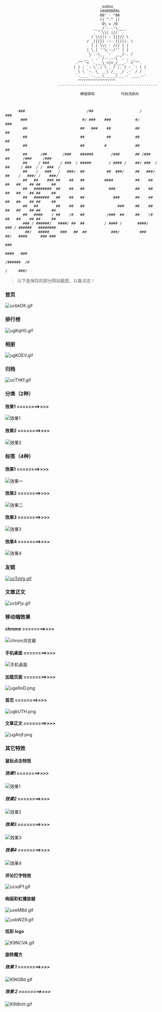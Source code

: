 
                                               _ooOoo_ 
                                               o8888888o 
                                               88" · "88 
                                               (| ^.^ |) 
                                                O\ = /O 
                                            ____/`---'\____ 
                                            . ' \\| |// `. 
                                           / \\||| : |||// \ 
                                         / _||||| -:- |||||- \ 
                                           | | \\\ - /// | | 
                                         | \_| ''\---/'' | | 
                                          \ .-\__ `-` ___/-. / 
                                       ___`. .' /--.--\ `. . __ 
                                    ."" '< `.___\_<|>_/___.' >'"". 
                                   | | : `- \`.;`\ _ /`;.`/ - `: | | 
                                     \ \ `-. \_ __\ /__ _/ .-` / / 
                                    `.____`-.___\_____/___.-`____.-' 
                                     ⌒⌒⌒⌒⌒⌒⌒⌒⌒⌒⌒⌒⌒⌒⌒⌒⌒ 
                            ............................................. 

                                      佛祖保佑            代码无BUG  



          ###                            /##                     /      ###
           ###                         #/ ###    ###           #/        ###
            ##                        ##   ###    ##           ##         ##
            ##                        ##          ##           ##         ##
            ##                        ##         #             ##         ##
            ##      /##       /###    ######        /###       ## /###    ##      /###     /###
            ##     / ###     / ###  / #####        / #### /    ##/ ###  / ##     / ###  / /  ###  /
            ##    /   ###   /   ###/  ##          ##  ###/     ##   ###/  ##    /   ###/ /    ###/
            ##   ##    ### ##    ##   ##         ####          ##    ##   ##   ##    ## ##     ##
            ##   ########  ##    ##   ##           ###         ##    ##   ##   ##    ## ##     ##
            ##   #######   ##    ##   ##             ###       ##    ##   ##   ##    ## ##     ##
            ##   ##        ##    ##   ##               ###     ##    ##   ##   ##    ## ##     ##
            ##   ####    / ##    /#   ##          /###  ##     ##    /#   ##   ##    ## ##     ##
            ### / ######/   ####/ ##  ##         / #### /       ####/     ### / ######   ########
             ##/   #####     ###   ##  ##           ###/         ###       ##/   ####      ### ###
                                                                                                 ###
                                                                                           ####   ###
                                                                                         /######  /#
                                                                                        /     ###/



> 以下是保存的部分网站截图，以备浏览！

### 首页

![ucbkDK.gif](https://s2.ax1x.com/2019/10/06/ucbkDK.gif)

### 排行榜

![ugKqH0.gif](https://s2.ax1x.com/2019/10/06/ugKqH0.gif)

### 相册

![ugKOEV.gif](https://s2.ax1x.com/2019/10/06/ugKOEV.gif)

### 归档

![ucThKf.gif](https://s2.ax1x.com/2019/10/06/ucThKf.gif)

### 分类（2种）

#### 效果1 ========>>>>

![效果1](https://s2.ax1x.com/2019/10/06/ucT4r8.gif)

#### 效果2 ========>>>>

![效果2](https://s2.ax1x.com/2019/10/06/ucXkzd.gif)

### 标签（4种）

#### 效果1 ========>>>>

![效果一](https://s2.ax1x.com/2019/09/23/uPQwTA.gif)

#### 效果2 ========>>>>

![效果二](https://s2.ax1x.com/2019/09/23/uPtOFe.png)

#### 效果3 ========>>>>

![效果3](https://s2.ax1x.com/2019/09/24/uABKAA.gif)

#### 效果4 ========>>>>

![效果4](https://s2.ax1x.com/2019/10/06/ucbFu6.gif)

### 友链

[![ucToVg.gif](https://s2.ax1x.com/2019/10/06/ucToVg.gif)](https://imgchr.com/i/ucToVg)

### 文章正文

![ucbPjx.gif](https://s2.ax1x.com/2019/10/06/ucbPjx.gif)

### 移动端效果

#### chrome ========>>>>

![chrom浏览器](https://s2.ax1x.com/2019/09/30/utxFSg.png)

#### 手机桌面 ========>>>>

![手机桌面](https://s2.ax1x.com/2019/09/30/utxKYT.png)

#### 加载页面 ========>>>>

![uge6oD.png](https://s2.ax1x.com/2019/10/06/uge6oD.png)

#### 首页 ========>>>>

![ugkUTH.png](https://s2.ax1x.com/2019/10/06/ugkUTH.png)

#### 文章正文 ========>>>>

![ugAnjf.png](https://s2.ax1x.com/2019/10/06/ugAnjf.png)

### 其它特效

#### 鼠标点击特效

##### 效果1 ========>>>>

![效果1](https://s2.ax1x.com/2019/10/06/ucvVVP.gif)

##### 效果2 ========>>>>

![效果2](https://s2.ax1x.com/2019/10/06/ucvAbt.gif)

##### 效果3 ========>>>>

![效果3](https://s2.ax1x.com/2019/10/06/ucvkDI.gif)

##### 效果4 ========>>>>

![效果4](https://s2.ax1x.com/2019/10/06/ucvZUf.gif)

#### 评论打字特效

![ucxdFf.gif](https://s2.ax1x.com/2019/10/06/ucxdFf.gif)

#### 绚丽彩虹播放器

![uxeMBd.gif](https://s2.ax1x.com/2019/10/13/uxeMBd.gif)

![uxbWZ9.gif](https://s2.ax1x.com/2019/10/13/uxbWZ9.gif)

#### 炫彩 logo

![K9NCVA.gif](https://s2.ax1x.com/2019/10/15/K9NCVA.gif)

#### 旋转魔方

##### 效果 1 ========>>>>

![K9tGBd.gif](https://s2.ax1x.com/2019/10/15/K9tGBd.gif)

##### 效果 2 ========>>>>

![K9t8nH.gif](https://s2.ax1x.com/2019/10/15/K9t8nH.gif)

